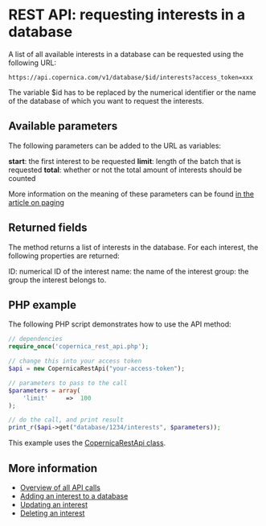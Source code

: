 # REST API: requesting interests in a database

A list of all available interests in a database can be requested using the following URL:

`https://api.copernica.com/v1/database/$id/interests?access_token=xxx`

The variable $id has to be replaced by the numerical identifier or the name of the database of which you want to request the interests.

## Available parameters

The following parameters can be added to the URL as variables:

**start**: the first interest to be requested
**limit**: length of the batch that is requested
**total**: whether or not the total amount of interests should be counted

More information on the meaning of these parameters can be found [in the article on paging](rest-paging)

## Returned fields
The method returns a list of interests in the database. For each interest, the following properties are returned:

ID: numerical ID of the interest
name: the name of the interest
group: the group the interest belongs to.

## PHP example

The following PHP script demonstrates how to use the API method:

```PHP
// dependencies
require_once('copernica_rest_api.php');

// change this into your access token
$api = new CopernicaRestApi("your-access-token");

// parameters to pass to the call
$parameters = array(
    'limit'     =>  100
);

// do the call, and print result
print_r($api->get("database/1234/interests", $parameters));
```

This example uses the [CopernicaRestApi class](rest-php). 

## More information
- [Overview of all API calls](rest-api)
- [Adding an interest to a database](rest-post-database-interests)
- [Updating an interest](rest-put-profile-interests)
- [Deleting an interest](rest-delete-database-interest)
